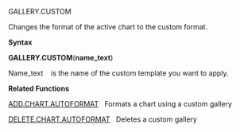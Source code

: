 GALLERY.CUSTOM

Changes the format of the active chart to the custom format.

**Syntax**

**GALLERY.CUSTOM**(**name\_text**)

Name\_text    is the name of the custom template you want to apply.

**Related Functions**

[ADD.CHART.AUTOFORMAT](ADD.CHART.AUTOFORMAT.md)   Formats a chart using a custom gallery

[DELETE.CHART.AUTOFORMAT](DELETE.CHART.AUTOFORMAT.md)   Deletes a custom gallery


